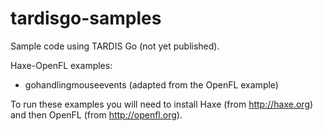 tardisgo-samples
================

Sample code using TARDIS Go (not yet published).

Haxe-OpenFL examples:
- gohandlingmouseevents (adapted from the OpenFL example)

To run these examples you will need to install Haxe (from http://haxe.org) and then OpenFL (from http://openfl.org).

 